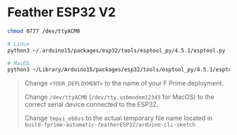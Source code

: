 # Feather ESP32 V2

```sh
chmod 0777 /dev/ttyACM0

# Linux
python3 ~/.arduino15/packages/esp32/tools/esptool_py/4.5.1/esptool.py --chip esp32 --port /dev/ttyACM0 --baud 921600  --before default_reset --after hard_reset write_flash -z --flash_mode keep --flash_freq keep --flash_size keep 0x1000 build-fprime-automatic-featherESP32/arduino-cli-sketch/tmpyi_eb6ss.ino.bootloader.bin 0x8000 build-fprime-automatic-featherESP32/arduino-cli-sketch/tmpyi_eb6ss.ino.partitions.bin 0xe000 ~/.arduino15/packages/esp32/hardware/esp32/2.0.9/tools/partitions/boot_app0.bin 0x10000 build-artifacts/featherESP32/<YOUR_DEPLOYMENT>/bin/<YOUR_DEPLOYMENT>.elf.bin

# MacOS
python3 ~/Library/Arduino15/packages/esp32/tools/esptool_py/4.5.1/esptool.py --chip esp32 --port /dev/tty.usbmodem12345 --baud 921600  --before default_reset --after hard_reset write_flash -z --flash_mode keep --flash_freq keep --flash_size keep 0x1000 build-fprime-automatic-featherESP32/arduino-cli-sketch/tmpyi_eb6ss.ino.bootloader.bin 0x8000 build-fprime-automatic-featherESP32/arduino-cli-sketch/tmpyi_eb6ss.ino.partitions.bin 0xe000 ~/Library/Arduino15/packages/esp32/hardware/esp32/2.0.9/tools/partitions/boot_app0.bin 0x10000 build-artifacts/featherESP32/<YOUR_DEPLOYMENT>/bin/<YOUR_DEPLOYMENT>.elf.bin
```
> Change `<YOUR_DEPLOYMENT>` to the name of your F Prime deployment.
> 
> Change `/dev/ttyACM0` (`/dev/tty.usbmodem12345` for MacOS) to the correct serial device connected to the ESP32.
>
> Change `tmpyi_eb6ss` to the actual temporary file name located in `build-fprime-automatic-featherESP32/arduino-cli-sketch`
